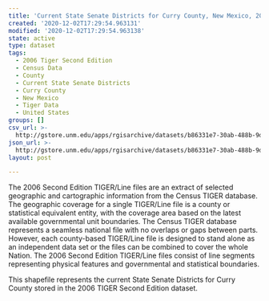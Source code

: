 ```yaml
---
title: 'Current State Senate Districts for Curry County, New Mexico, 2006se TIGER'
created: '2020-12-02T17:29:54.963131'
modified: '2020-12-02T17:29:54.963138'
state: active
type: dataset
tags:
  - 2006 Tiger Second Edition
  - Census Data
  - County
  - Current State Senate Districts
  - Curry County
  - New Mexico
  - Tiger Data
  - United States
groups: []
csv_url: >-
  http://gstore.unm.edu/apps/rgisarchive/datasets/b86331e7-30ab-488b-9d42-70e21a46b30f/tgr2006se_curr_slducu.derived.csv
json_url: >-
  http://gstore.unm.edu/apps/rgisarchive/datasets/b86331e7-30ab-488b-9d42-70e21a46b30f/tgr2006se_curr_slducu.derived.json
layout: post

---
```

The 2006 Second Edition TIGER/Line files are an extract of selected geographic and cartographic information from the Census TIGER database.  The geographic coverage for a single TIGER/Line file is a county or statistical equivalent entity, with the coverage area based on the latest available governmental unit boundaries. The Census TIGER database represents a seamless national file with no overlaps or gaps between parts.  However, each county-based TIGER/Line file is designed to stand alone as an independent data set or the files can be combined to cover the whole Nation.  The 2006 Second Edition  TIGER/Line files consist of line segments representing physical features and governmental and statistical boundaries.  

This shapefile represents the current State Senate Districts for Curry County stored in the 2006 TIGER Second Edition dataset.
